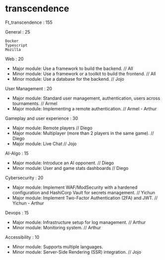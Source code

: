 # transcendence

Ft_transcendence : 155

General : 25

    Docker
    Typescript
    Mozilla

Web : 20

- Major module: Use a framework to build the backend. // All
- Minor module: Use a framework or a toolkit to build the frontend. // All
- Minor module: Use a database for the backend. // Jojo

User Management : 20

- Major module: Standard user management, authentication, users across tournaments. // Armel
- Major module: Implementing a remote authentication. // Armel - Arthur

Gameplay and user experience : 30

- Major module: Remote players // Diego
- Major module: Multiplayer (more than 2 players in the same game). // Diego
- Major module: Live Chat // Jojo

AI-Algo : 15

- Major module: Introduce an AI opponent. // Diego
- Minor module: User and game stats dashboards // Diego

Cybersecurity : 20

- Major module: Implement WAF/ModSecurity with a hardened configuration and HashiCorp Vault for secrets management. // Yichun
- Major module: Implement Two-Factor Authentication (2FA) and JWT. // Yichun - Arthur

Devops : 15

- Major module: Infrastructure setup for log management. // Arthur
- Minor module: Monitoring system. // Arthur

Accessibility : 10

- Minor module: Supports multiple languages.
- Minor module: Server-Side Rendering (SSR) integration. // Jojo

